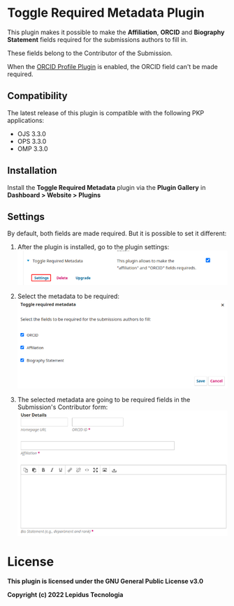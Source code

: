 # Toggle Required Metadata Plugin 

This plugin makes it possible to make the **Affiliation**, **ORCID**  and  **Biography Statement** fields required for the submissions authors to fill in.

These fields belong to the Contributor of the Submission.

When the [ORCID Profile Plugin](https://github.com/pkp/orcidProfile) is enabled, the ORCID field can't be made required.

## Compatibility

The latest release of this plugin is compatible with the following PKP applications:

* OJS 3.3.0
* OPS 3.3.0
* OMP 3.3.0

## Installation

Install the **Toggle Required Metadata** plugin via the **Plugin Gallery** in **Dashboard > Website > Plugins**

## Settings

By default, both fields are made required. But it is possible to set it different:

1. After the plugin is installed, go to the plugin settings:
![plugin-settings-section](/assets/plugin-settings-section.png)

2. Select the metadata to be required:
![plugin-settings](/assets/plugin-settings.png)

3. The selected metadata are going to be required fields in the Submission's Contributor form:
![plugin-in-action](/assets/application.png)

# License
__This plugin is licensed under the GNU General Public License v3.0__

__Copyright (c) 2022 Lepidus Tecnologia__
